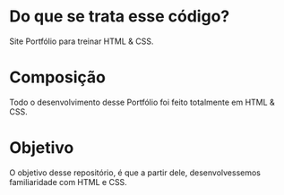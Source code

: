 # Do que se trata esse código?
Site Portfólio para treinar HTML &amp; CSS.

# Composição
Todo o desenvolvimento desse Portfólio foi feito totalmente em HTML &amp; CSS.

# Objetivo
O objetivo desse repositório, é que a partir dele, desenvolvessemos familiaridade com HTML e CSS.
